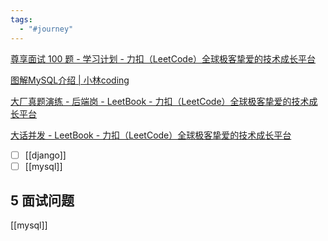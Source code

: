 ```yaml
---
tags:
  - "#journey"
---
```

[尊享面试 100 题 - 学习计划 - 力扣（LeetCode）全球极客挚爱的技术成长平台](https://leetcode.cn/studyplan/premium-algo-100/)

[图解MySQL介绍 | 小林coding](https://xiaolincoding.com/mysql/)

[大厂真题演练 - 后端岗 - LeetBook - 力扣（LeetCode）全球极客挚爱的技术成长平台](https://leetcode.cn/leetbook/read/da-han-hou-duan-gang-ti-mu-he-ji-shang/nie3sg/)

[大话并发 - LeetBook - 力扣（LeetCode）全球极客挚爱的技术成长平台](https://leetcode.cn/leetbook/detail/concurrency/)

- [ ] [[django]]
- [ ] [[mysql]]

## 5	面试问题


[[mysql]]


